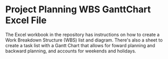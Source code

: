 # Project Planning WBS GanttChart Excel File

The Excel workbook in the repository has instructions on how to create a Work Breakdown Structure (WBS) list and diagram. There's also a sheet to create a task list with a Gantt Chart that allows for foward planning and backward planning, and accounts for weekends and holidays.
